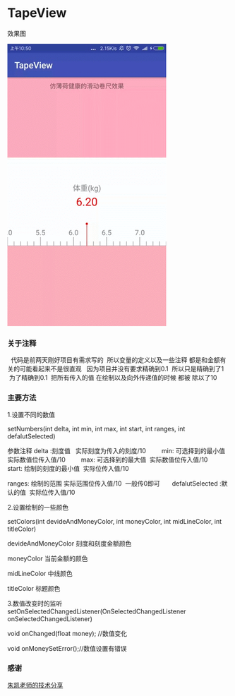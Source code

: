 # TapeView


效果图

![image](effect.gif)

### 关于注释
   代码是前两天刚好项目有需求写的  所以变量的定义以及一些注释 都是和金额有关的可能看起来不是很直观
   因为项目并没有要求精确到0.1  所以只是精确到了1  为了精确到0.1  把所有传入的值 在绘制以及向外传递值的时候 都被 除以了10

### 主要方法
1.设置不同的数值

setNumbers(int delta, int min, int max, int start, int ranges, int defalutSelected)

参数注释 delta :刻度值   实际刻度为传入的刻度/10
        
min: 可选择到的最小值 实际数值位传入值/10
        
max: 可选择到的最大值  实际数值位传入值/10
        
start: 绘制的刻度的最小值  实际位传入值/10

ranges: 绘制的范围 实际范围位传入值/10  一般传0即可
       
defalutSelected :默认的值  实际位传入值/10


2.设置绘制的一些颜色

setColors(int devideAndMoneyColor, int moneyColor, int midLineColor, int titleColor)

devideAndMoneyColor 刻度和刻度金额颜色

moneyColor          当前金额的颜色

midLineColor        中线颜色

titleColor          标题颜色


3.数值改变时的监听
setOnSelectedChangedListener(OnSelectedChangedListener onSelectedChangedListener)

void onChanged(float money); //数值变化

void onMoneySetError();//数值设置有错误


### 感谢

[朱凯老师的技术分享](http://hencoder.com/)
